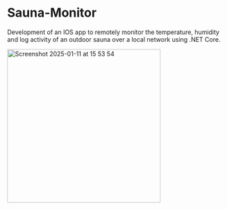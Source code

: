 # Sauna-Monitor
Development of an IOS app to remotely monitor the temperature, humidity and log activity of an outdoor sauna over a local network using .NET Core.


<img width="353" alt="Screenshot 2025-01-11 at 15 53 54" src="https://github.com/user-attachments/assets/44689488-fc54-401b-b2b4-b1c4c6e08690" />
